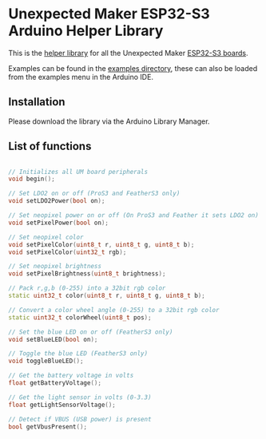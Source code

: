 # Unexpected Maker ESP32-S3 Arduino Helper Library

This is the [helper library](https://github.com/UnexpectedMaker/esp32s3-arduino-helper) for all the Unexpected Maker [ESP32-S3 boards](https://esp32s3.com).

Examples can be found in the [examples directory](./examples/), these can also be loaded from the examples menu in the Arduino IDE.

## Installation

Please download the library via the Arduino Library Manager.

## List of functions

```c++

// Initializes all UM board peripherals
void begin();

// Set LDO2 on or off (ProS3 and FeatherS3 only)
void setLDO2Power(bool on);

// Set neopixel power on or off (On ProS3 and Feather it sets LDO2 on)
void setPixelPower(bool on);

// Set neopixel color
void setPixelColor(uint8_t r, uint8_t g, uint8_t b);
void setPixelColor(uint32_t rgb);

// Set neopixel brightness
void setPixelBrightness(uint8_t brightness);

// Pack r,g,b (0-255) into a 32bit rgb color
static uint32_t color(uint8_t r, uint8_t g, uint8_t b);

// Convert a color wheel angle (0-255) to a 32bit rgb color
static uint32_t colorWheel(uint8_t pos);

// Set the blue LED on or off (FeatherS3 only)
void setBlueLED(bool on);

// Toggle the blue LED (FeatherS3 only)
void toggleBlueLED();

// Get the battery voltage in volts
float getBatteryVoltage();

// Get the light sensor in volts (0-3.3)
float getLightSensorVoltage();

// Detect if VBUS (USB power) is present
bool getVbusPresent();
```
